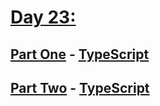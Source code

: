 # [Day 23:](https://adventofcode.com/2020/day/23)

## [Part One](https://adventofcode.com/2020/day/23#part1) - [TypeScript](./typescript/part_one.ts)

## [Part Two](https://adventofcode.com/2020/day/23#part2) - [TypeScript](./typescript/part_two.ts)
